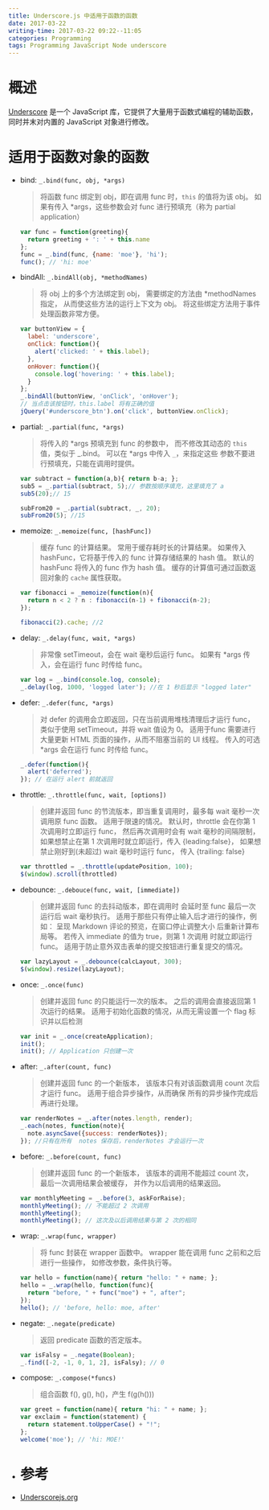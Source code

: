 ```yaml
---
title: Underscore.js 中适用于函数的函数
date: 2017-03-22
writing-time: 2017-03-22 09:22--11:05
categories: Programming
tags: Programming JavaScript Node underscore
---
```


# 概述

[Underscore](http://github.com/jashkenas/underscore/) 是一个 JavaScript 库，它提供了大量用于函数式编程的辅助函数，同时并末对内置的 JavaScript 对象进行修改。


# 适用于函数对象的函数

* bind: `_.bind(func, obj, *args)`

  > 将函数 func 绑定到 obj，即在调用 func
  > 时，`this` 的值将为该 obj。
  > 如果有传入 *args，这些参数会对 func
  > 进行预填充（称为 partial application）

  ```javascript
  var func = function(greeting){
    return greeting + ': ' + this.name
  };
  func = _.bind(func, {name: 'moe'}, 'hi');
  func(); // 'hi: moe'
  ```


* bindAll: `_.bindAll(obj, *methodNames)`

  > 将 obj 上的多个方法绑定到 obj，
  > 需要绑定的方法由 *methodNames 指定，
  > 从而使这些方法的运行上下文为 obj。
  > 将这些绑定方法用于事件处理函数非常方便。

  ```javascript
  var buttonView = {
    label: 'underscore',
    onClick: function(){
      alert('clicked: ' + this.label);
    },
    onHover: function(){
      console.log('hovering: ' + this.label);
    }
  };
  _.bindAll(buttonView, 'onClick', 'onHover');
  // 当点击该按钮时，this.label 将有正确的值
  jQuery('#underscore_btn').on('click', buttonView.onClick);
  ```


* partial: `_.partial(func, *args)`

  > 将传入的 *args 预填充到 func 的参数中，
  > 而不修改其动态的 `this` 值，类似于 _.bind。
  > 可以在 *args 中传入 `_`，来指定这些
  > 参数不要进行预填充，只能在调用时提供。

  ```javascript
  var subtract = function(a,b){ return b-a; };
  sub5 = _.partial(subtract, 5);// 参数按顺序填充，这里填充了 a
  sub5(20);// 15

  subFrom20 = _.partial(subtract, _, 20);
  subFrom20(5); //15
  ```

* memoize: `_.memoize(func, [hashFunc])`

  > 缓存 func 的计算结果。
  > 常用于缓存耗时长的计算结果。
  > 如果传入 hashFunc，它将基于传入的 func 
  > 计算存储结果的 hash 值。
  > 默认的 hashFunc 将传入的 func 作为 hash 值。
  > 缓存的计算值可通过函数返回对象的 `cache` 属性获取。

  ```javascript
  var fibonacci = _memoize(function(n){
    return n < 2 ? n : fibonacci(n-1) + fibonacci(n-2);
  });

  fibonacci(2).cache; //2
  ```

* delay: `_.delay(func, wait, *args)`

  > 非常像 setTimeout，会在 wait 毫秒后运行 func。
  > 如果有 *args 传入，会在运行 func 时传给 func。

  ```javascript
  var log = _.bind(console.log, console);
  _.delay(log, 1000, 'logged later'); //在 1 秒后显示 "logged later"
  ```

* defer: `_.defer(func, *args)`

  > 对 defer 的调用会立即返回，只在当前调用堆栈清理后才运行 func，
  > 类似于使用 setTimeout，并将 wait 值设为 0。
  > 适用于func 需要进行大量更新 HTML 页面的操作，从而不阻塞当前的 UI 线程。
  > 传入的可选 *args 会在运行 func 时传给 func。

  ```javascript
  _.defer(function(){
    alert('deferred');
  }); // 在运行 alert 前就返回
  ```

* throttle: `_.throttle(func, wait, [options])`

  > 创建并返回 func 的节流版本，即当重复调用时，最多每 
  > wait 毫秒一次调用原 func 函数。
  > 适用于限速的情况。
  > 默认时，throttle 会在你第 1 次调用时立即运行 func，
  > 然后再次调用时会有 wait 毫秒的间隔限制，
  > 如果想禁止在第 1 次调用时就立即运行，传入 {leading:false}，
  > 如果想禁止刚好到(未超过) wait 毫秒时运行 func，
  > 传入 {trailing: false}

  ```javascript
  var throttled = _.throttle(updatePosition, 100);
  $(window).scroll(throttled)
  ```

* debounce: `_.debouce(func, wait, [immediate])`

  > 创建并返回 func 的去抖动版本，即在调用时
  > 会延时至 func 最后一次运行后 wait 毫秒执行。
  > 适用于那些只有停止输入后才进行的操作，例如：
  > 呈现 Markdown 评论的预览，在窗口停止调整大小
  > 后重新计算布局等。
  > 若传入 immediate 的值为 true，则第 1 次调用
  > 时就立即运行 func。
  > 适用于防止意外双击表单的提交按钮进行重复提交的情况。

  ```javascript
  var lazyLayout = _.debounce(calcLayout, 300);
  $(window).resize(lazyLayout);
  ```

* once: `_.once(func)`

  > 创建并返回 func 的只能运行一次的版本。
  > 之后的调用会直接返回第 1 次运行的结果。
  > 适用于初始化函数的情况，从而无需设置一个 flag 标识并以后检测

  ```javascript
  var init = _.once(createApplication);
  init();
  init(); // Application 只创建一次
  ```

* after: `_.after(count, func)`

  > 创建并返回 func 的一个新版本，
  > 该版本只有对该函数调用 count 次后才运行 func。
  > 适用于组合异步操作，从而确保
  > 所有的异步操作完成后再进行处理。

  ```javascript
  var renderNotes = _.after(notes.length, render);
  _.each(notes, function(note){
    note.asyncSave({success: renderNotes});
  }); //只有在所有  notes 保存后，renderNotes 才会运行一次
  ```

* before: `_.before(count, func)`

  > 创建并返回 func 的一个新版本，
  > 该版本的调用不能超过 count 次，
  > 最后一次调用结果会被缓存，
  > 并作为以后调用的结果返回。

  ```javascript
  var monthlyMeeting = _.before(3, askForRaise);
  monthlyMeeting(); // 不能超过 2 次调用
  monthlyMeeting();
  monthlyMeeting(); // 这次及以后调用结果与第 2 次的相同
  ```

* wrap: `_.wrap(func, wrapper)`

  > 将 func 封装在 wrapper 函数中。
  > wrapper 能在调用 func 之前和之后进行一些操作，
  > 如修改参数，条件执行等。

  ```javascript
  var hello = function(name){ return "hello: " + name; };
  hello = _.wrap(hello, function(func){
    return "before, " + func("moe") + ", after";
  });
  hello(); // 'before, hello: moe, after'
  ```

* negate: `_.negate(predicate)`

  > 返回 predicate 函数的否定版本。

  ```javascript
  var isFalsy = _.negate(Boolean);
  _.find([-2, -1, 0, 1, 2], isFalsy); // 0
  ```

* compose: `_.compose(*funcs)`

  > 组合函数 f(), g(), h()，产生 f(g(h()))

  ```javascript
  var greet = function(name){ return "hi: " + name; };
  var exclaim = function(statement) {
    return statement.toUpperCase() + "!";
  };
  welcome('moe'); // 'hi: MOE!'
  ```

* # 参考 

+ [Underscorejs.org](http://underscorejs.org/)
